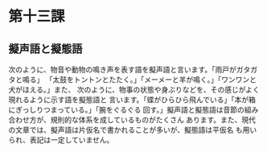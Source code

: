 # 第十三課
## 擬声語と擬態語
次のように、物音や動物の鳴き声を表す語を擬声語と言います。「雨戸がガタガタと鳴る」
「太鼓をトントンとたたく。」「メーメーと羊が鳴く。」「ワンワンと犬がほえる。」また、
次のように、物事の状態や身ぶりなどを、その感じがよく現れるように示す語を擬態語と
言います。「蝶がひらひら飛んでいる」「本が箱にぎっしりつまっている。」「腕をぐるぐる
回す。」擬声語と擬態語は音節の組み合わせ方が、規則的な体系を成しているものがたくさん
あります。また、現代の文章では、擬声語は片仮名で書かれることが多いが、擬態語は平仮名
も用いられ、表記は一定していません。